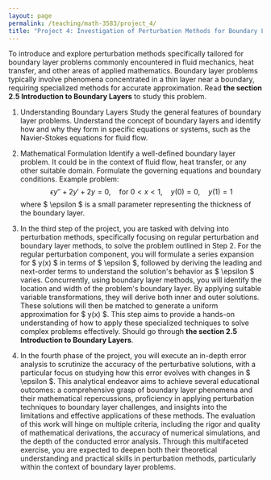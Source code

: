 ```yaml
---
layout: page
permalink: /teaching/math-3583/project_4/
title: "Project 4: Investigation of Perturbation Methods for Boundary Layer Problems"
---
```

To introduce and explore perturbation methods specifically tailored for boundary layer problems commonly encountered in fluid mechanics, heat transfer, and other areas of applied mathematics.
Boundary layer problems typically involve phenomena concentrated in a thin layer near a boundary, requiring specialized methods for accurate approximation.
Read **the section 2.5 Introduction to Boundary Layers** to study this problem.

1. Understanding Boundary Layers
Study the general features of boundary layer problems. 
Understand the concept of boundary layers and identify how and why they form in specific equations or systems, such as the Navier-Stokes equations for fluid flow.

2. Mathematical Formulation
Identify a well-defined boundary layer problem. It could be in the context of fluid flow, heat transfer, or any other suitable domain. Formulate the governing equations and boundary conditions.
Example problem:
$$
\epsilon y'' + 2y' + 2y = 0, \quad \text{for } 0 < x < 1, \quad y(0)=0, \quad y(1) = 1
$$
where $ \epsilon $ is a small parameter representing the thickness of the boundary layer.

3. In the third step of the project, you are tasked with delving into perturbation methods, specifically focusing on regular perturbation and boundary layer methods, to solve the problem outlined in Step 2. For the regular perturbation component, you will formulate a series expansion for $ y(x) $ in terms of $ \epsilon $, followed by deriving the leading and next-order terms to understand the solution's behavior as $ \epsilon $ varies. Concurrently, using boundary layer methods, you will identify the location and width of the problem's boundary layer. By applying suitable variable transformations, they will derive both inner and outer solutions. These solutions will then be matched to generate a uniform approximation for $ y(x) $. This step aims to provide a hands-on understanding of how to apply these specialized techniques to solve complex problems effectively.
Should go through **the section 2.5 Introduction to Boundary Layers**.

4. In the fourth phase of the project, you will execute an in-depth error analysis to scrutinize the accuracy of the perturbative solutions, 
with a particular focus on studying how this error evolves with changes in $ \epsilon $. 
This analytical endeavor aims to achieve several educational outcomes: 
a comprehensive grasp of boundary layer phenomena and their mathematical repercussions, 
proficiency in applying perturbation techniques to boundary layer challenges, and insights into the limitations and effective applications of these methods. 
The evaluation of this work will hinge on multiple criteria, 
including the rigor and quality of mathematical derivations, 
the accuracy of numerical simulations, and the depth of the conducted error analysis. 
Through this multifaceted exercise, you are expected to deepen both their theoretical understanding and practical skills in perturbation methods, particularly within the context of boundary layer problems.
